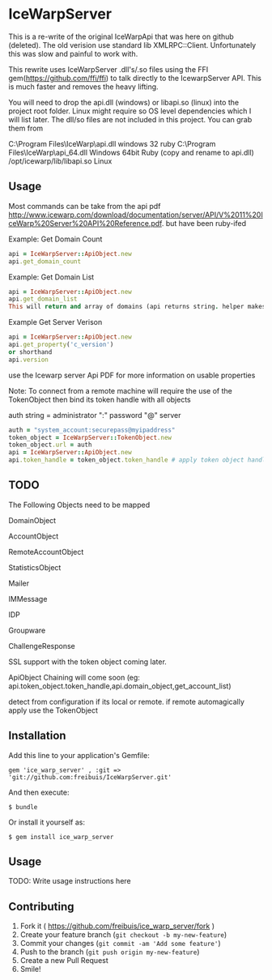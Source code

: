 # IceWarpServer

This is a re-write of the original IceWarpApi that was here on github (deleted). The old verision use standard lib XMLRPC::Client. Unfortunately this was slow and painful to work with.

This rewrite uses IceWarpServer .dll's/.so files using the FFI gem(https://github.com/ffi/ffi) to talk directly to the  IcewarpServer API. This is much faster and removes the heavy lifting.

You will need to drop the api.dll (windows) or libapi.so (linux) into the project root folder. Linux might require so OS level dependencies which I will list later. 
The dll/so files are not included in this project. You can grab them from

  C:\Program Files\IceWarp\api.dll    windows 32 ruby
  C:\Program Files\IceWarp\api_64.dll Windows 64bit Ruby  (copy and rename to api.dll)
  /opt/icewarp/lib/libapi.so          Linux

## Usage

Most commands can be take from the api pdf http://www.icewarp.com/download/documentation/server/API/V%2011%20IceWarp%20Server%20API%20Reference.pdf. but have been ruby-ifed 

Example: Get Domain Count
```ruby
api = IceWarpServer::ApiObject.new
api.get_domain_count
```

Example: Get Domain List
```ruby
api = IceWarpServer::ApiObject.new
api.get_domain_list
This will return and array of domains (api returns string. helper makes it enum array)
```

Example Get Server Verison
```ruby
api = IceWarpServer::ApiObject.new
api.get_property('c_version')
or shorthand
api.version
```


use the Icewarp server Api PDF for more information on usable properties



Note: To connect from a remote machine will require the use of the TokenObject then bind its token handle with all objects



auth string = administrator ":" password "@" server
```ruby
auth = "system_account:securepass@myipaddress"
token_object = IceWarpServer::TokenObject.new
token_object.url = auth
api = IceWarpServer::ApiObject.new
api.token_handle = token_object.token_handle # apply token object handle to api token
```



## TODO

The Following Objects need to be mapped
 
DomainObject

AccountObject
  
RemoteAccountObject

StatisticsObject
 
Mailer

IMMessage
 
IDP

Groupware
 
ChallengeResponse
 

SSL support with the token object coming later.

ApiObject Chaining will come soon (eg: api.token_object.token_handle,api.domain_object,get_account_list)

detect from configuration if its local or remote. if remote automagically apply use the TokenObject

## Installation

Add this line to your application's Gemfile:

    gem 'ice_warp_server' , :git => 'git://github.com:freibuis/IceWarpServer.git'

And then execute:

    $ bundle

Or install it yourself as:

    $ gem install ice_warp_server

## Usage

TODO: Write usage instructions here

## Contributing

1. Fork it ( https://github.com/freibuis/ice_warp_server/fork )
2. Create your feature branch (`git checkout -b my-new-feature`)
3. Commit your changes (`git commit -am 'Add some feature'`)
4. Push to the branch (`git push origin my-new-feature`)
5. Create a new Pull Request
6. Smile!
